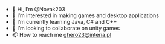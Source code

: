 - 👋 Hi, I’m @Novak203
- 👀 I’m interested in making games and desktop applications
- 🌱 I’m currently learning Java, C# and C++
- 💞️ I’m looking to collaborate on unity games
- 📫 How to reach me ghero23@interia.pl

<!---
Novak203/Novak203 is a ✨ special ✨ repository because its `README.md` (this file) appears on your GitHub profile.
You can click the Preview link to take a look at your changes.
--->
